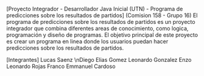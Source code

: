 [Proyecto Integrador - Desarrollador Java Inicial (UTN) - Programa de predicciones sobre los resultados de partidos] (Comision 158 - Grupo 16)
El programa de predicciones sobre los resultados de partidos es un proyecto integrador que combina diferentes areas de conocimiento, como logica, programación y diseño de programas. El objetivo principal de este proyecto es crear un programa en linea donde los usuarios puedan hacer predicciones sobre los resultados de partidos.

[Integrantes]
Lucas Saenz
\nDiego Elias Gomez
Leonardo Gonzalez
Enzo Leonardo Rojas
Franco Emmanuel Cardoso
